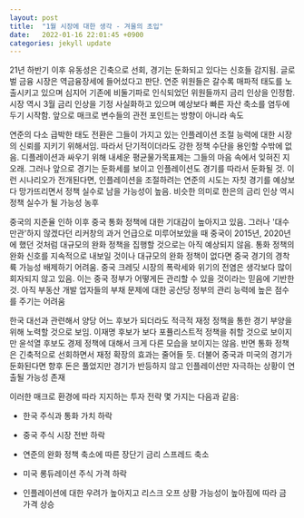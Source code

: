 ```yaml
---
layout: post
title:  "1월 시장에 대한 생각 - 겨울의 초입"
date:   2022-01-16 22:01:45 +0900
categories: jekyll update
---
```

21년 하반기 이후 유동성은 긴축으로 선회, 경기는 둔화되고 있다는 신호들 감지됨. 글로벌 금융 시장은 역금융장세에 들어섰다고 판단. 연준 위원들은 갈수록 매파적 태도를 노출시키고 있으며 심지어 기존에 비둘기파로 인식되었던 위원들까지 금리 인상을 인정함. 시장 역시 3월 금리 인상을 기정 사실화하고 있으며 예상보다 빠른 자산 축소를 염두에 두기 시작함. 앞으로 매크로 변수들의 관전 포인트는 방향이 아니라 속도

연준의 다소 급박한 태도 전환은 그들이 가지고 있는 인플레이션 조절 능력에 대한 시장의 신뢰를 지키기 위해서임. 따라서 단기적이더라도 강한 정책 수단을 용인할 수밖에 없음. 디플레이션과 싸우기 위해 내세운 평균물가목표제는 그들의 마음 속에서 잊혀진 지 오래. 그러나 앞으로 경기는 둔화세를 보이고 인플레이션도 경기를 따라서 둔화될 것. 이런 시나리오가 전개된다면, 인플레이션을 조절하려는 연준의 시도는 자칫 경기를 예상보다 망가뜨리면서 정책 실수로 남을 가능성이 높음. 비슷한 의미로 한은의 금리 인상 역시 정책 실수가 될 가능성 농후

중국의 지준율 인하 이후 중국 통화 정책에 대한 기대감이 높아지고 있음. 그러나 '대수만관'하지 않겠다던 리커창의 과거 언급으로 미루어보았을 때 중국이 2015년, 2020년에 했던 것처럼 대규모의 완화 정책을 집행할 것으로는 아직 예상되지 않음. 통화 정책의 완화 신호를 지속적으로 내보일 것이나 대규모의 완화 정책이 없다면 중국 경기의 경착륙 가능성 배제하기 어려움. 중국 크레딧 시장의 폭락세와 위기의 전염은 생각보다 많이 회자되지 않고 있음. 이는 중국 정부가 어떻게든 관리할 수 있을 것이라는 믿음에 기반한 것. 아직 부동산 개발 업자들의 부채 문제에 대한 공산당 정부의 관리 능력에 높은 점수를 주기는 어려움

한국 대선과 관련해서 양당 어느 후보가 되더라도 적극적 재정 정책을 통한 경기 부양을 위해 노력할 것으로 보임. 이재명 후보가 보다 포퓰리스트적 정책을 취할 것으로 보이지만 윤석열 후보도 경제 정책에 대해서 크게 다른 모습을 보이지는 않음. 반면 통화 정책은 긴축적으로 선회하면서 재정 확장의 효과는 줄어들 듯. 더불어 중국과 미국의 경기가 둔화된다면 향후 돈은 풀었지만 경기가 반등하지 않고 인플레이션만 자극하는 상황이 연출될 가능성 존재

이러한 매크로 환경에 따라 지지하는 투자 전략 몇 가지는 다음과 같음:

- 한국 주식과 통화 가치 하락

- 중국 주식 시장 전반 하락

- 연준의 완화 정책 축소에 따른 장단기 금리 스프레드 축소

- 미국 롱듀레이션 주식 가격 하락

- 인플레이션에 대한 우려가 높아지고 리스크 오프 상황 가능성이 높아짐에 따라 금 가격 상승